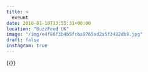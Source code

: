 ```yaml
---
title: >
  exeunt
date: 2018-01-18T13:55:31+00:00
location: "BuzzFeed UK"
image: "/img/e4f86f3b4b5fcba9765ad2a5f3482db9.jpg"
draft: false
instagram: true
---
```


{{<photo src="/img/e4f86f3b4b5fcba9765ad2a5f3482db9.jpg">}}
